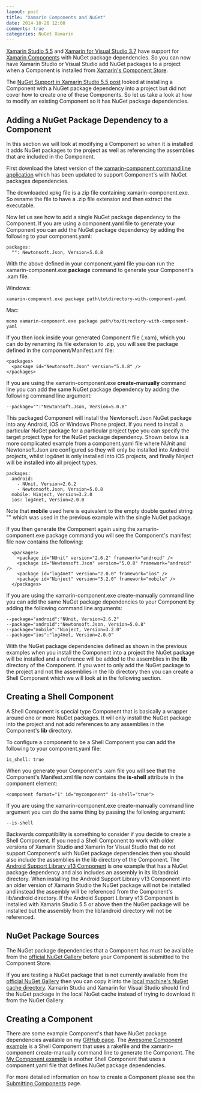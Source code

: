 ```yaml
---
layout: post
title: "Xamarin Components and NuGet"
date: 2014-10-26 12:00
comments: true
categories: NuGet Xamarin
---
```


[Xamarin Studio 5.5](http://lastexitcode.com/blog/2014/10/19/NuGetSupportInXamarinStudio5-5/) and [Xamarin for Visual Studio 3.7](http://developer.xamarin.com/releases/vs/xamarin.vs_3/xamarin.vs_3.7/) have support for [Xamarin Components](https://components.xamarin.com/) with NuGet package dependencies. So you can now have Xamarin Studio or Visual Studio add NuGet packages to a project when a Component is installed from [Xamarin's Component Store](https://components.xamarin.com/).

The [NuGet Support in Xamarin Studio 5.5 post](http://lastexitcode.com/blog/2014/10/19/NuGetSupportInXamarinStudio5-5/) looked at installing a Component with a NuGet package dependency into a project but did not cover how to create one of these Components. So let us take a look at how to modify an existing Component so it has NuGet package dependencies. 

## Adding a NuGet Package Dependency to a Component

In this section we will look at modifying a Component so when it is installed it adds NuGet packages to the project as well as referencing the assemblies that are included in the Component.

First download the latest version of the [xamarin-component command line application](https://components.xamarin.com/submit/xpkg) which has been updated to support Component's with NuGet packages dependencies.

The downloaded xpkg file is a zip file containing xamarin-component.exe. So rename the file to have a .zip file extension and then extract the executable.

Now let us see how to add a single NuGet package dependency to the Component. If you are using a component.yaml file to generate your Component you can add the NuGet package dependency by adding the following to your component.yaml:

    packages:
      "": Newtonsoft.Json, Version=5.0.8

With the above defined in your component.yaml file you can run the xamarin-component.exe **package** command to generate your Component's .xam file.

Windows:

    xamarin-component.exe package path\to\directory-with-component-yaml
    
Mac:

    mono xamarin-component.exe package path/to/directory-with-component-yaml

If you then look inside your generated Component file (.xam), which you can do by renaming its file extension to .zip, you will see the package defined in the component/Manifest.xml file:

	<packages>
	  <package id="Newtonsoft.Json" version="5.0.8" />
	</packages>

If you are using the xamarin-component.exe **create-manually** command line you can add the same NuGet package dependency by adding the following command line argument:

	--package="":"Newtonsoft.Json, Version=5.0.8"

This packaged Component will install the Newtonsoft.Json NuGet package into any Android, iOS or Windows Phone project. If you need to install a particular NuGet package for a particular project type you can specify the target project type for the NuGet package dependency. Shown below is a more complicated example from a component.yaml file where NUnit and Newtonsoft.Json are configured so they will only be installed into Android projects, whilst log4net is only installed into iOS projects, and finally Ninject will be installed into all project types.

    packages:
      android:
        - NUnit, Version=2.6.2
        - Newtonsoft.Json, Version=5.0.8
      mobile: Ninject, Version=3.2.0
      ios: log4net, Version=2.0.0

Note that **mobile** used here is equivalent to the empty double quoted string "" which was used in the previous example with the single NuGet package.

If you then generate the Component again using the xamarin-component.exe package command you will see the Component's manifest file now contains the following:

	  <packages>
	    <package id="NUnit" version="2.6.2" framework="android" />
	    <package id="Newtonsoft.Json" version="5.0.8" framework="android" />
	    <package id="log4net" version="2.0.0" framework="ios" />
	    <package id="Ninject" version="3.2.0" framework="mobile" />
	  </packages>

If you are using the xamarin-component.exe create-manually command line you can add the same NuGet package dependencies to your Component by adding the following command line arguments:

	--package="android":"NUnit, Version=2.6.2"
	--package="android":"Newtonsoft.Json, Version=5.0.8"
	--package="mobile":"Ninject, Version=3.2.0"
	--package="ios":"log4net, Version=2.0.0"

With the NuGet package dependencies defined as shown in the previous examples when you install the Component into a project the NuGet package will be installed and a reference will be added to the assemblies in the **lib** directory of the Component. If you want to only add the NuGet package to the project and not the assemblies in the lib directory then you can create a Shell Component which we will look at in the following section.

## Creating a Shell Component

A Shell Component is special type Component that is basically a wrapper around one or more NuGet packages. It will only install the NuGet package into the project and not add references to any assemblies in the Component's **lib** directory.

To configure a component to be a Shell Component you can add the following to your component.yaml file:

    is_shell: true

When you generate your Component's .xam file you will see that the Component's Manifest.xml file now contains the **is-shell** attribute in the component element:

	<component format="1" id="mycomponent" is-shell="true">

If you are using the xamarin-component.exe create-manually command line argument you can do the same thing by passing the following argument:

    --is-shell

Backwards compatibility is something to consider if you decide to create a Shell Component. If you need a Shell Component to work with older versions of Xamarin Studio and Xamarin for Visual Studio that do not support Component's with NuGet package dependencies then you should also include the assemblies in the lib directory of the Component. The [Android Support Library v13 Component](https://components.xamarin.com/view/xamandroidsupportv13-18) is one example that has a NuGet package dependency and also includes an assembly in its lib/android directory. When installing the Android Support Library v13 Component into an older version of Xamarin Studio the NuGet package will not be installed and instead the assembly will be referenced from the Component's lib/android directory. If the Android Support Library v13 Component is installed with Xamarin Studio 5.5 or above then the NuGet package will be installed but the assembly from the lib/android directory will not be referenced.

## NuGet Package Sources

The NuGet package dependencies that a Component has must be available from the [official NuGet Gallery](https://nuget.org) before your Component is submitted to the Component Store.

If you are testing a NuGet package that is not currently available from the [official NuGet Gallery](https://nuget.org) then you can copy it into the [local machine's NuGet cache directory](http://lastexitcode.com/projects/NuGet/FileLocations/). Xamarin Studio and Xamarin for Visual Studio should find the NuGet package in the local NuGet cache instead of trying to download it from the NuGet Gallery.

## Creating a Component

There are some example Component's that have NuGet package dependencies available on my [GitHub page](https://github.com/mrward/xamarin-test-components). The [Awesome Component example](https://github.com/mrward/xamarin-test-components/tree/master/AwesomeComponent) is a Shell Component that uses a rakefile and the xamarin-component create-manually command line to generate the Component. The [My Component example](https://github.com/mrward/xamarin-test-components/tree/master/MyComponent) is another Shell Component that uses a component.yaml file that defines NuGet package dependencies.

For more detailed information on how to create a Component please see the [Submitting Components](http://developer.xamarin.com/guides/cross-platform/advanced/submitting_components/) page.





